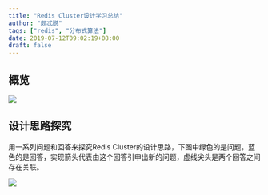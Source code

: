 ```yaml
---
title: "Redis Cluster设计学习总结"
author: "颇忒脱"
tags: ["redis", "分布式算法"]
date: 2019-07-12T09:02:19+08:00
draft: false
---
```


<!--more-->

## 概览

![](overview.png)

## 设计思路探究

用一系列问题和回答来探究Redis Cluster的设计思路，下图中绿色的是问题，蓝色的是回答，实现箭头代表由这个回答引申出新的问题，虚线尖头是两个回答之间存在关联。

![](q-and-a.png)